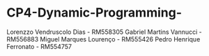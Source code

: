 # CP4-Dynamic-Programming-
Lorenzzo Vendruscolo Dias - RM558305
Gabriel Martins Vannucci - RM556883
Miguel Marques Lourenço - RM555426
Pedro Henrique Ferronato - RM554757
